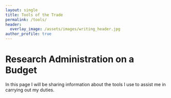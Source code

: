 ```yaml
---
layout: single
title: Tools of the Trade
permalink: /tools/
header:
  overlay_image: /assets/images/writing_header.jpg
author_profile: true
--- 
```


# Research Administration on a Budget
In this page I will be sharing information about the tools I use to assist me in carrying out my duties.
